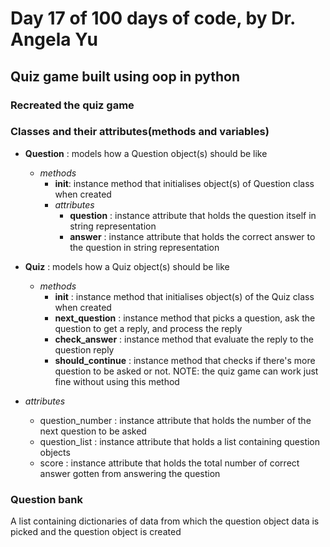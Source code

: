 # Day 17 of 100 days of code, by Dr. Angela Yu  

## Quiz game built using oop in python  

### Recreated the quiz game  

### Classes and their attributes(methods and variables)
- __Question__ : models how a Question object(s) should be like
  - _methods_
    - __init__: instance method that initialises object(s) of Question class when created
    - _attributes_
      - __question__ : instance attribute that holds the question itself in string representation
      - __answer__ : instance attribute that holds the correct answer to the question in string representation


- __Quiz__ : models how a Quiz object(s) should be like
  - _methods_
    - __init__ : instance method that initialises object(s) of the Quiz class when created
    - __next_question__ : instance method that picks a question, ask the question to get a reply, and process the reply
    - __check_answer__ : instance method that evaluate the reply to the question reply
    - __should_continue__ : instance method that checks if there's more question to be asked or not. NOTE: the quiz game can work just fine without using this method
 - _attributes_
   - question_number : instance attribute that holds the number of the next question to be asked
   - question_list : instance attribute that holds a list containing question objects
   - score : instance attribute that holds the total number of correct answer gotten from answering the question


### Question bank
A list containing  dictionaries of data from which the question object data is picked and the question object is created